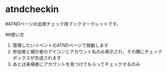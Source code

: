 atndcheckin
===========

#ATNDページの出席チェック用ブックマークレットです。

##使い方
1. 管理したいイベントのATNDページで発動します
2. 参加者と補欠者のアイコンとアカウント名のみ表示され、その横にチェックボックスが生成されます
3. あとは来場者にアカウントを見つけてもらってチェックするのみ

